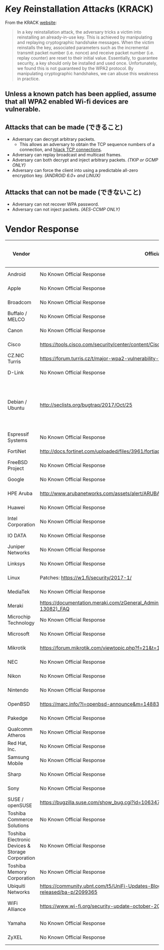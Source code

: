 # *K*ey *R*einstallation *A*tta*ck*s (KRACK)

From the KRACK <a href="https://www.krackattacks.com/">website</a>:
> In a key reinstallation attack, the adversary tricks a victim into reinstalling an already-in-use key. This is achieved by manipulating and replaying cryptographic handshake messages. When the victim reinstalls the key, associated parameters such as the incremental transmit packet number (i.e. nonce) and receive packet number (i.e. replay counter) are reset to their initial value. Essentially, to guarantee security, a key should only be installed and used once. Unfortunately, we found this is not guaranteed by the WPA2 protocol. By manipulating cryptographic handshakes, we can abuse this weakness in practice.

## Unless a known patch has been applied, assume that all WPA2 enabled Wi-fi devices are vulnerable.

## Attacks that can be made (できること)
* Adversary can decrypt arbitrary packets.
  * This allows an adversary to obtain the TCP sequence numbers of a connection, and <a href="https://en.wikipedia.org/wiki/TCP_sequence_prediction_attack">hijack TCP connections</a>.
* Adversary can replay broadcast and multicast frames.
* Adversary can both decrypt and inject arbitrary packets. *(TKIP or GCMP ONLY)*
* Adversary can force the client into using a predictable all-zero encryption key. *(ANDROID 6.0+ and LINUX)*

## Attacks that can not be made (できないこと)
* Adversary can not recover WPA password.
* Adversary can not inject packets. *(AES-CCMP ONLY)*


# Vendor Response

| Vendor                                           | Official Response                                                                                               | Comment                                                                                                                                                                                                                                                                                                                                                                                                                                                                                                                                                                                                                                                                                                                                                         | Last Checked | Last Updated | Date Notified by CERT |
|--------------------------------------------------|-----------------------------------------------------------------------------------------------------------------|-----------------------------------------------------------------------------------------------------------------------------------------------------------------------------------------------------------------------------------------------------------------------------------------------------------------------------------------------------------------------------------------------------------------------------------------------------------------------------------------------------------------------------------------------------------------------------------------------------------------------------------------------------------------------------------------------------------------------------------------------------------------|--------------|--------------|-----------------------|
| Android                                          | No Known Official Response                                                                                      | Android 6.0 and above affected (Android uses wpa_supplicant and therefore is affected).                                                                                                                                                                                                                                                                                                                                                                                                                                                                                                                                                                                                                                                                         | 2017-10-16   | 2017-10-16   |                       |
| Apple                                            | No Known Official Response                                                                                      | N/A                                                                                                                                                                                                                                                                                                                                                                                                                                                                                                                                                                                                                                                                                                                                                             | 2017-10-16   | 2017-10-16   |                       |
| Broadcom                                         | No Known Official Response                                                                                      | N/A                                                                                                                                                                                                                                                                                                                                                                                                                                                                                                                                                                                                                                                                                                                                                             | 2017-10-16   | 2017-10-16   |                       |
| Buffalo / MELCO                                  | No Known Official Response                                                                                      | N/A                                                                                                                                                                                                                                                                                                                                                                                                                                                                                                                                                                                                                                                                                                                                                             | 2017-10-16   | 2017-10-16   |                       |
| Canon                                            | No Known Official Response                                                                                      | N/A                                                                                                                                                                                                                                                                                                                                                                                                                                                                                                                                                                                                                                                                                                                                                             | 2017-10-16   | 2017-10-16   |                       |
| Cisco                                            | https://tools.cisco.com/security/center/content/CiscoSecurityAdvisory/cisco-sa-20171016-wpa                     | Multiple Cisco wireless products are affected by these vulnerabilities.                                                                                                                                                                                                                                                                                                                                                                                                                                                                                                                                                                                                                                                                                         | 2017-10-16   | 2017-10-16   | 28 Aug 2017           |
| CZ.NIC Turris                                    | https://forum.turris.cz/t/major-wpa2-vulnerability-to-be-disclosed/5363/8                                       | via @spike411: CZ.NIC Turris team is testing a fix (backported from hostapd upstream):https://gitlab.labs.nic.cz/turris/openwrt/commit/a60970f33f65bfb1d531ce822bfd28ee049a702f                                                                                                                                                                                                                                                                                                                                                                                                                                                                                                                                                                                 | 2017-10-16   | 2017-10-16   |                       |
| D-Link                                           | No Known Official Response                                                                                      | N/A                                                                                                                                                                                                                                                                                                                                                                                                                                                                                                                                                                                                                                                                                                                                                             | 2017-10-16   | 2017-10-16   |                       |
| Debian / Ubuntu                                  | http://seclists.org/bugtraq/2017/Oct/25                                                                         | * Add patches to fix WPA protocol vulnerabilities (CVE-2017-13077,    CVE-2017-13078, CVE-2017-13079, CVE-2017-13080, CVE-2017-13081,    CVE-2017-13082, CVE-2017-13086, CVE-2017-13087, CVE-2017-13088):    - hostapd: Avoid key reinstallation in FT handshake    - Prevent reinstallation of an already in-use group key    - Extend protection of GTK/IGTK reinstallation of WNM-Sleep Mode cases    - Fix PTK rekeying to generate a new ANonce    - TDLS: Reject TPK-TK reconfiguration    - WNM: Ignore WNM-Sleep Mode Response if WNM-Sleep Mode has not been used    - WNM: Ignore WNM-Sleep Mode Response without pending request    - FT: Do not allow multiple Reassociation Response frames    - TDLS: Ignore incoming TDLS Setup Response retries | 2017-10-16   | 2017-10-16   |                       |
| Espressif Systems                                | No Known Official Response                                                                                      |                                                                                                                                                                                                                                                                                                                                                                                                                                                                                                                                                                                                                                                                                                                                                                 | 2017-10-16   | 2017-10-16   | 22 Sep 2017           |
| FortiNet                                         | http://docs.fortinet.com/uploaded/files/3961/fortiap-v5.6.1-release-notes.pdf                                   | FortiAP 5.6.1 is no longer vulnerable to the following CVE Reference:...CVE-2017-13077CVE-2017-13078CVE-2017-13079CVE-2017-13080CVE-2017-13081CVE-2017-13082                                                                                                                                                                                                                                                                                                                                                                                                                                                                                                                                                                                                    | 2017-10-16   | 2017-10-16   |                       |
| FreeBSD Project                                  | No Known Official Response                                                                                      | N/A                                                                                                                                                                                                                                                                                                                                                                                                                                                                                                                                                                                                                                                                                                                                                             | 2017-10-16   | 2017-10-16   | 28 Aug 2017           |
| Google                                           | No Known Official Response                                                                                      | N/A                                                                                                                                                                                                                                                                                                                                                                                                                                                                                                                                                                                                                                                                                                                                                             | 2017-10-16   | 2017-10-16   |                       |
| HPE Aruba                                        | http://www.arubanetworks.com/assets/alert/ARUBA-PSA-2017-007.txt                                                | N/A                                                                                                                                                                                                                                                                                                                                                                                                                                                                                                                                                                                                                                                                                                                                                             | 2017-10-16   | 2017-10-16   | 28 Aug 2017           |
| Huawei                                           | No Known Official Response                                                                                      | N/A                                                                                                                                                                                                                                                                                                                                                                                                                                                                                                                                                                                                                                                                                                                                                             | 2017-10-16   | 2017-10-16   |                       |
| Intel Corporation                                | No Known Official Response                                                                                      | N/A                                                                                                                                                                                                                                                                                                                                                                                                                                                                                                                                                                                                                                                                                                                                                             | 2017-10-16   | 2017-10-16   | 28 Aug 2017           |
| IO DATA                                          | No Known Official Response                                                                                      | N/A                                                                                                                                                                                                                                                                                                                                                                                                                                                                                                                                                                                                                                                                                                                                                             | 2017-10-16   | 2017-10-16   |                       |
| Juniper Networks                                 | No Known Official Response                                                                                      | N/A                                                                                                                                                                                                                                                                                                                                                                                                                                                                                                                                                                                                                                                                                                                                                             | 2017-10-16   | 2017-10-16   | 28 Aug 2017           |
| Linksys                                          | No Known Official Response                                                                                      | N/A                                                                                                                                                                                                                                                                                                                                                                                                                                                                                                                                                                                                                                                                                                                                                             | 2017-10-16   | 2017-10-16   |                       |
| Linux                                            | Patches: https://w1.fi/security/2017-1/                                                                         | wpa_supplicant version 2.4 and above is affected. Linux's wpa_supplicant v2.6 is also vulnerable to the installation of an all-zero encryption key in the 4-way handshake.                                                                                                                                                                                                                                                                                                                                                                                                                                                                                                                                                                                      | 2017-10-16   | 2017-10-16   |                       |
| MediaTek                                         | No Known Official Response                                                                                      | N/A                                                                                                                                                                                                                                                                                                                                                                                                                                                                                                                                                                                                                                                                                                                                                             | 2017-10-16   | 2017-10-16   |                       |
| Meraki                                           | https://documentation.meraki.com/zGeneral_Administration/Support/802.11r_Vulnerability_(CVE%3A_2017-13082)_FAQ  | Fixed for Cisco Meraki in 24.11 and 25.7                                                                                                                                                                                                                                                                                                                                                                                                                                                                                                                                                                                                                                                                                                                        | 2017-10-16   | 2017-10-16   |                       |
| Microchip Technology                             | No Known Official Response                                                                                      | N/A                                                                                                                                                                                                                                                                                                                                                                                                                                                                                                                                                                                                                                                                                                                                                             | 2017-10-16   | 2017-10-16   | 28 Aug 2017           |
| Microsoft                                        | No Known Official Response                                                                                      | N/A                                                                                                                                                                                                                                                                                                                                                                                                                                                                                                                                                                                                                                                                                                                                                             | 2017-10-16   | 2017-10-16   |                       |
| Mikrotik                                         | https://forum.mikrotik.com/viewtopic.php?f=21&t=126695                                                          | We released fixed versions last week, so if you upgrade your devices routinely, no further action is required.                                                                                                                                                                                                                                                                                                                                                                                                                                                                                                                                                                                                                                                  | 2017-10-16   | 2017-10-16   |                       |
| NEC                                              | No Known Official Response                                                                                      | N/A                                                                                                                                                                                                                                                                                                                                                                                                                                                                                                                                                                                                                                                                                                                                                             | 2017-10-16   | 2017-10-16   |                       |
| Nikon                                            | No Known Official Response                                                                                      | N/A                                                                                                                                                                                                                                                                                                                                                                                                                                                                                                                                                                                                                                                                                                                                                             | 2017-10-16   | 2017-10-16   |                       |
| Nintendo                                         | No Known Official Response                                                                                      | N/A                                                                                                                                                                                                                                                                                                                                                                                                                                                                                                                                                                                                                                                                                                                                                             | 2017-10-16   | 2017-10-16   |                       |
| OpenBSD                                          | https://marc.info/?l=openbsd-announce&m=148839684520133&w=2                                                     | This problem only affects OpenBSD clients. OpenBSD access points are unaffected. The problem has been fixed in -current. For 5.9 and 6.0 the following errata patches are available.                                                                                                                                                                                                                                                                                                                                                                                                                                                                                                                                                                            | 2017-10-16   | 2017-10-16   |                       |
| Pakedge                                          | No Known Official Response                                                                                      | Via @spike411 "They have acknowledged they have received my enquiry but don’t have any info about the state of this vulnerability in their products."                                                                                                                                                                                                                                                                                                                                                                                                                                                                                                                                                                                                           | 2017-10-16   | 2017-10-16   |                       |
| Qualcomm Atheros                                 | No Known Official Response                                                                                      | N/A                                                                                                                                                                                                                                                                                                                                                                                                                                                                                                                                                                                                                                                                                                                                                             | 2017-10-16   | 2017-10-16   |                       |
| Red Hat, Inc.                                    | No Known Official Response                                                                                      | N/A                                                                                                                                                                                                                                                                                                                                                                                                                                                                                                                                                                                                                                                                                                                                                             | 2017-10-16   | 2017-10-16   | 28 Aug 2017           |
| Samsung Mobile                                   | No Known Official Response                                                                                      | N/A                                                                                                                                                                                                                                                                                                                                                                                                                                                                                                                                                                                                                                                                                                                                                             | 2017-10-16   | 2017-10-16   | 28 Aug 2017           |
| Sharp                                            | No Known Official Response                                                                                      | N/A                                                                                                                                                                                                                                                                                                                                                                                                                                                                                                                                                                                                                                                                                                                                                             | 2017-10-16   | 2017-10-16   |                       |
| Sony                                             | No Known Official Response                                                                                      | N/A                                                                                                                                                                                                                                                                                                                                                                                                                                                                                                                                                                                                                                                                                                                                                             | 2017-10-16   | 2017-10-16   |                       |
| SUSE / openSUSE | https://bugzilla.suse.com/show_bug.cgi?id=1063479 |  | 2017-10-16   | 2017-10-16   | 28 Aug 2017 |
| Toshiba Commerce Solutions                       | No Known Official Response                                                                                      | N/A                                                                                                                                                                                                                                                                                                                                                                                                                                                                                                                                                                                                                                                                                                                                                             | 2017-10-16   | 2017-10-16   | 15 Sep 2017           |
| Toshiba Electronic Devices & Storage Corporation | No Known Official Response                                                                                      | N/A                                                                                                                                                                                                                                                                                                                                                                                                                                                                                                                                                                                                                                                                                                                                                             | 2017-10-16   | 2017-10-16   | 28 Aug 2017           |
| Toshiba Memory Corporation                       | No Known Official Response                                                                                      | N/A                                                                                                                                                                                                                                                                                                                                                                                                                                                                                                                                                                                                                                                                                                                                                             | 2017-10-16   | 2017-10-16   | 28 Aug 2017           |
| Ubiquiti Networks                                | https://community.ubnt.com/t5/UniFi-Updates-Blog/FIRMWARE-3-9-3-7537-for-UAP-USW-has-been-released/ba-p/2099365 | Ubiquiti has released 3.9.3.7537 in beta to mitigate these vulnerabilities.                                                                                                                                                                                                                                                                                                                                                                                                                                                                                                                                                                                                                                                                                     | 2017-10-16   | 2017-10-16   |                       |
| WiFi Alliance                                    | https://www.wi-fi.org/security-update-october-2017                                                              | Users should refer to their Wi-Fi device vendor’s website or security advisories to determine if their device has been affected and has an update available. As always, Wi-Fi users should ensure they have installed the latest recommended updates from device manufacturers.                                                                                                                                                                                                                                                                                                                                                                                                                                                                                 | 2017-10-16   | 2017-10-16   |                       |
| Yamaha                                           | No Known Official Response                                                                                      | N/A                                                                                                                                                                                                                                                                                                                                                                                                                                                                                                                                                                                                                                                                                                                                                             | 2017-10-16   | 2017-10-16   |                       |
| ZyXEL                                            | No Known Official Response                                                                                      | N/A                                                                                                                                                                                                                                                                                                                                                                                                                                                                                                                                                                                                                                                                                                                                                             | 2017-10-16   | 2017-10-16   | 28 Aug 2017           |

